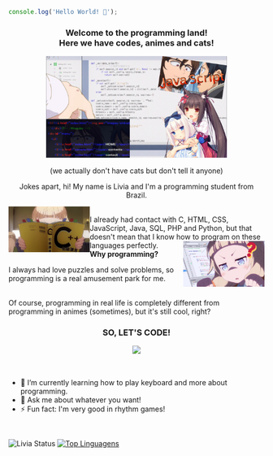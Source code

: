 ```javascript
console.log('Hello World! 👋');
```

<h3 align="center"><strong>Welcome to the programming land!<br>Here we have codes, animes and cats!</strong></h3>

<p align="center">
  <img height="200" src="https://github.com/4L1C3-R4BB1T/4L1C3-R4BB1T/raw/main/assets/image.png">
  <p align="center">(we actually don't have cats but don't tell it anyone)</p>
</p>

<p align="center">Jokes apart, hi! My name is Livia and I'm a programming student from Brazil.</p>

<img align="left" height="90" src="https://github.com/4L1C3-R4BB1T/4L1C3-R4BB1T/raw/main/assets/newgame2.jpg"> 
<br>I already had contact with C, HTML, CSS, JavaScript, Java, SQL, PHP and Python, but that doesn't mean that I know how to program on these languages perfectly.

<img align="right" height="90" src="https://github.com/4L1C3-R4BB1T/4L1C3-R4BB1T/raw/main/assets/newgame1.png"> 
<br><strong>Why programming?</strong> 

I always had love puzzles and solve problems, so programming is a real amusement park for me.

<br>Of course, programming in real life is completely different from programming in animes (sometimes), but it's still cool, right?

<h3 align="center"><strong>SO, LET'S CODE!</strong></h3>
<p align="center"><img height="200" src="https://github.com/4L1C3-R4BB1T/4L1C3-R4BB1T/raw/main/assets/yukichan.gif"></p>

<br>

- 🌱 I’m currently learning how to play keyboard and more about programming.
- 💬 Ask me about whatever you want!
- ⚡ Fun fact: I'm very good in rhythm games!

<br>

![Livia Status](https://github-readme-stats.vercel.app/api?username=4L1C3-R4BB1T&show_icons=true&title_color=ff6600&icon_color=ff6600&text_color=9f9f9f&bg_color=151515)
[![Top Linguagens](https://github-readme-stats.vercel.app/api/top-langs/?username=4L1C3-R4BB1T&layout=compact&title_color=ff6600&icon_color=ff6600&text_color=9f9f9f&bg_color=151515)](https://github.com/anuraghazra/github-readme-stats)
